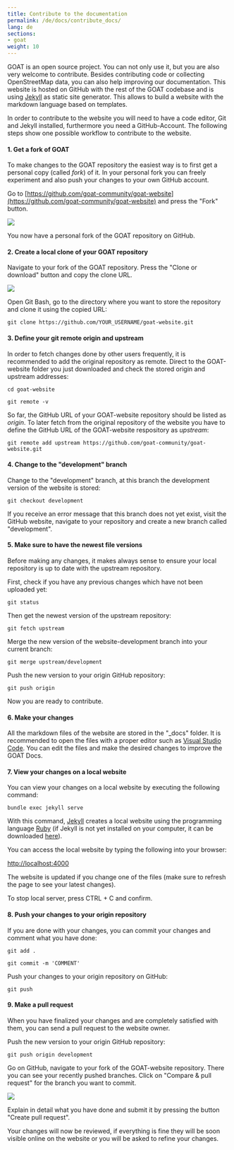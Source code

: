 ```yaml
---
title: Contribute to the documentation
permalink: /de/docs/contribute_docs/
lang: de
sections:
- goat
weight: 10
---
```


GOAT is an open source project. You can not only use it, but you are also very welcome to contribute. Besides contributing code or collecting OpenStreetMap data, you can also help improving our documentation. This website is hosted on GitHub with the rest of the GOAT codebase and is using [Jekyll](https://jekyllrb.com/) as static site generator. This allows to build a website with the markdown language based on templates.

In order to contribute to the website you will need to have a code editor, Git and Jekyll installed, furthermore you need a GitHub-Account.
The following steps show one possible workflow to contribute to the website. 

#### 1. Get a fork of GOAT

To make changes to the GOAT repository the easiest way is to first get a personal copy (called <i>fork</i>) of it. In your personal fork you can freely experiment and also push your changes to your own GitHub account.

Go to [https://github.com/goat-community/goat-website](https://github.com/goat-community/goat-website) and press the "Fork" button. 

![](/images/docs/contribute_to_GOAT/git_fork.png)

You now have a personal fork of the GOAT repository on GitHub.

#### 2. Create a local clone of your GOAT repository

Navigate to your fork of the GOAT repository. Press the "Clone or download" button and copy the clone URL.

![](/images/docs/contribute_to_GOAT/git_clone_personal_repository.png)

Open Git Bash, go to the directory where you want to store the repository and clone it using the copied URL:

`git clone https://github.com/YOUR_USERNAME/goat-website.git`

#### 3. Define your git remote origin and upstream

In order to fetch changes done by other users frequently, it is recommended to add the original repository as remote. Direct to the GOAT-website folder you just downloaded and check the stored origin and upstream addresses:

`cd goat-website`

`git remote -v`

So far, the GitHub URL of your GOAT-website repository should be listed as <i> origin</i>. To later fetch from the original repository of the website you have to define the GitHub URL of the GOAT-website respository as <i> upstream</i>: 

`git remote add upstream https://github.com/goat-community/goat-website.git`

#### 4. Change to the "development" branch

Change to the "development" branch, at this branch the development version of the website is stored:

`git checkout development`

If you receive an error message that this branch does not yet exist, visit the GitHub website, navigate to your repository and create a new branch called "development".

#### 5. Make sure to have the newest file versions

Before making any changes, it makes always sense to ensure your local repository is up to date with the upstream repository.

First, check if you have any previous changes which have not been uploaded yet:

`git status`

Then get the newest version of the upstream repository:

`git fetch upstream`

Merge the new version of the website-development branch into your current branch:

`git merge upstream/development`

Push the new version to your origin GitHub repository:

`git push origin`

Now you are ready to contribute.

#### 6. Make your changes

All the markdown files of the website are stored in the "_docs" folder. It is recommended to open the files with a proper editor such as [Visual Studio Code](https://code.visualstudio.com/). You can edit the files and make the desired changes to improve the GOAT Docs.

#### 7. View your changes on a local website

You can view your changes on a local website by executing the following command:

`bundle exec jekyll serve`

With this command, [Jekyll](https://jekyllrb.com/) creates a local website using the programming language [Ruby](https://www.ruby-lang.org/en/) (if Jekyll is not yet installed on your computer, it can be downloaded [here](https://jekyllrb.com/docs/installation/)). 

You can access the local website by typing the following into your browser: 

[http://localhost:4000](http://localhost:4000)

The website is updated if you change one of the files (make sure to refresh the page to see your latest changes).

To stop local server, press CTRL + C and confirm. 

#### 8. Push your changes to your origin repository

If you are done with your changes, you can commit your changes and comment what you have done:

`git add .`

`git commit -m 'COMMENT'`

Push your changes to your origin repository on GitHub:

`git push`

#### 9. Make a pull request

When you have finalized your changes and are completely satisfied with them, you can send a pull request to the website owner.

Push the new version to your origin GitHub repository:

`git push origin development`

Go on GitHub, navigate to your fork of the GOAT-website repository. There you can see your recently pushed branches. Click on "Compare & pull request" for the branch you want to commit.

![](/images/docs/contribute_to_GOAT/git_pull_request.png)

Explain in detail what you have done and submit it by pressing the button "Create pull request".

Your changes will now be reviewed, if everything is fine they will be soon visible online on the website or you will be asked to refine your changes.

